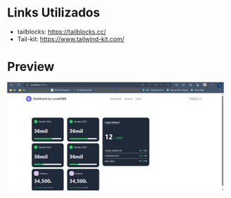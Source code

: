 # Links Utilizados

- tailblocks: https://tailblocks.cc/
- Tail-kit: https://www.tailwind-kit.com/

# Preview
<img src="https://github.com/lucasDSBR/react-tailwind-dashboard/blob/main/imgs/img.png?raw=true"/>
